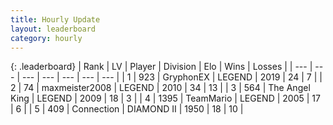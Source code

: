 ```yaml
---
title: Hourly Update
layout: leaderboard
category: hourly
---
```


{: .leaderboard}
| Rank | LV | Player | Division | Elo | Wins | Losses |
| --- | --- | --- | --- | --- | --- | --- |
| <span data-change="2">1</span> | 923 | <span title="ID: 315148">GryphonEX</span> | LEGEND | <span data-change="14">2019</span> | <span data-change="2">24</span> | <span data-change="0">7</span> |
| <span data-change="-1">2</span> | 74 | <span title="ID: 410122">maxmeister2008</span> | LEGEND | <span data-change="0">2010</span> | <span data-change="0">34</span> | <span data-change="0">13</span> |
| <span data-change="-1">3</span> | 564 | <span title="ID: 547162">The Angel King</span> | LEGEND | <span data-change="0">2009</span> | <span data-change="0">18</span> | <span data-change="0">3</span> |
| <span data-change="0">4</span> | 1395 | <span title="ID: 164871">TeamMario</span> | LEGEND | <span data-change="0">2005</span> | <span data-change="0">17</span> | <span data-change="0">6</span> |
| <span data-change="2">5</span> | 409 | <span title="ID: 539711">Connection</span> | DIAMOND II | <span data-change="13">1950</span> | <span data-change="1">18</span> | <span data-change="1">10</span> |